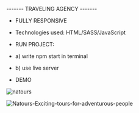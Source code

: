 ------- TRAVELING AGENCY -------

- FULLY RESPONSIVE
- Technologies used: HTML/SASS/JavaScript

- RUN PROJECT:
- a) write npm start in terminal
- b) use live server
- DEMO

![natours](https://user-images.githubusercontent.com/79769638/162431553-a7d77819-6a81-48a8-9d68-f5f3ae3b927e.gif)

![Natours-Exciting-tours-for-adventurous-people](https://user-images.githubusercontent.com/79769638/156221031-19ce680e-4b8b-4afa-ae2c-cbe3b8674cd7.png)


